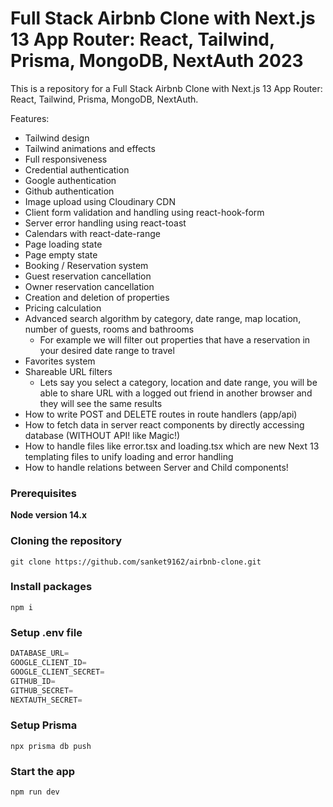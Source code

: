 # Full Stack Airbnb Clone with Next.js 13 App Router: React, Tailwind, Prisma, MongoDB, NextAuth 2023


This is a repository for a Full Stack Airbnb Clone with Next.js 13 App Router: React, Tailwind, Prisma, MongoDB, NextAuth.

Features:

- Tailwind design
- Tailwind animations and effects
- Full responsiveness
- Credential authentication
- Google authentication
- Github authentication
- Image upload using Cloudinary CDN
- Client form validation and handling using react-hook-form
- Server error handling using react-toast
- Calendars with react-date-range
- Page loading state
- Page empty state
- Booking / Reservation system
- Guest reservation cancellation
- Owner reservation cancellation
- Creation and deletion of properties
- Pricing calculation
- Advanced search algorithm by category, date range, map location, number of guests, rooms and bathrooms
    - For example we will filter out properties that have a reservation in your desired date range to travel
- Favorites system
- Shareable URL filters
    - Lets say you select a category, location and date range, you will be able to share URL with a logged out friend in another browser and they will see the same results
- How to write POST and DELETE routes in route handlers (app/api)
- How to fetch data in server react components by directly accessing database (WITHOUT API! like Magic!)
- How to handle files like error.tsx and loading.tsx which are new Next 13 templating files to unify loading and error handling
- How to handle relations between Server and Child components!

### Prerequisites

**Node version 14.x**

### Cloning the repository

```shell
git clone https://github.com/sanket9162/airbnb-clone.git
```

### Install packages

```shell
npm i
```

### Setup .env file


```js
DATABASE_URL=
GOOGLE_CLIENT_ID=
GOOGLE_CLIENT_SECRET=
GITHUB_ID=
GITHUB_SECRET=
NEXTAUTH_SECRET=
```

### Setup Prisma

```shell
npx prisma db push

```

### Start the app

```shell
npm run dev
```
